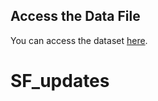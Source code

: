 ## Access the Data File

You can access the dataset [here](https://docs.google.com/spreadsheets/d/1vOs0b4zPoHNXZmYEshdq9VKHRnjr9cWw/edit?usp=sharing&ouid=100595446662599393972&rtpof=true&sd=true).
# SF_updates
